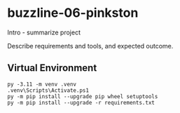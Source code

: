 # buzzline-06-pinkston

Intro - summarize project

Describe requirements and tools, and expected outcome.

## Virtual Environment

```
py -3.11 -m venv .venv
.venv\Scripts\Activate.ps1
py -m pip install --upgrade pip wheel setuptools
py -m pip install --upgrade -r requirements.txt
```
